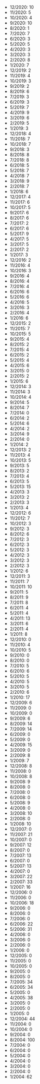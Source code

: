 *  12/2020: 10
*  11/2020: 5
*  10/2020: 4
*  9/2020: 10
*  8/2020: 1
*  7/2020: 7
*  6/2020: 3
*  5/2020: 5
*  4/2020: 3
*  3/2020: 3
*  2/2020: 8
*  1/2020: 7
*  12/2019: 2
*  11/2019: 4
*  10/2019: 3
*  9/2019: 2
*  8/2019: 6
*  7/2019: 3
*  6/2019: 3
*  5/2019: 7
*  4/2019: 9
*  3/2019: 6
*  2/2019: 5
*  1/2019: 3
*  12/2018: 4
*  11/2018: 7
*  10/2018: 7
*  9/2018: 3
*  8/2018: 8
*  7/2018: 8
*  6/2018: 5
*  5/2018: 7
*  4/2018: 7
*  3/2018: 9
*  2/2018: 7
*  1/2018: 6
*  12/2017: 4
*  11/2017: 6
*  10/2017: 5
*  9/2017: 6
*  8/2017: 6
*  7/2017: 2
*  6/2017: 6
*  5/2017: 9
*  4/2017: 5
*  3/2017: 5
*  2/2017: 2
*  1/2017: 3
*  12/2016: 2
*  11/2016: 4
*  10/2016: 3
*  9/2016: 4
*  8/2016: 4
*  7/2016: 4
*  6/2016: 6
*  5/2016: 6
*  4/2016: 5
*  3/2016: 3
*  2/2016: 4
*  1/2016: 6
*  12/2015: 2
*  11/2015: 7
*  10/2015: 5
*  9/2015: 4
*  8/2015: 2
*  7/2015: 4
*  6/2015: 2
*  5/2015: 4
*  4/2015: 6
*  3/2015: 0
*  2/2015: 2
*  1/2015: 6
*  12/2014: 3
*  11/2014: 3
*  10/2014: 4
*  9/2014: 5
*  8/2014: 7
*  7/2014: 0
*  6/2014: 2
*  5/2014: 6
*  4/2014: 2
*  3/2014: 9
*  2/2014: 0
*  1/2014: 2
*  12/2013: 2
*  11/2013: 4
*  10/2013: 5
*  9/2013: 5
*  8/2013: 2
*  7/2013: 4
*  6/2013: 5
*  5/2013: 15
*  4/2013: 3
*  3/2013: 2
*  2/2013: 3
*  1/2013: 4
*  12/2012: 6
*  11/2012: 7
*  10/2012: 3
*  9/2012: 3
*  8/2012: 6
*  7/2012: 3
*  6/2012: 3
*  5/2012: 3
*  4/2012: 3
*  3/2012: 3
*  2/2012: 3
*  1/2012: 6
*  12/2011: 3
*  11/2011: 7
*  10/2011: 10
*  9/2011: 5
*  8/2011: 9
*  7/2011: 8
*  6/2011: 4
*  5/2011: 4
*  4/2011: 13
*  3/2011: 6
*  2/2011: 4
*  1/2011: 8
*  12/2010: 0
*  11/2010: 4
*  10/2010: 5
*  9/2010: 0
*  8/2010: 0
*  7/2010: 5
*  6/2010: 6
*  5/2010: 5
*  4/2010: 5
*  3/2010: 5
*  2/2010: 6
*  1/2010: 17
*  12/2009: 6
*  11/2009: 0
*  10/2009: 0
*  9/2009: 6
*  8/2009: 14
*  7/2009: 14
*  6/2009: 0
*  5/2009: 0
*  4/2009: 15
*  3/2009: 0
*  2/2009: 8
*  1/2009: 7
*  12/2008: 8
*  11/2008: 0
*  10/2008: 8
*  9/2008: 9
*  8/2008: 0
*  7/2008: 0
*  6/2008: 0
*  5/2008: 9
*  4/2008: 0
*  3/2008: 10
*  2/2008: 0
*  1/2008: 10
*  12/2007: 0
*  11/2007: 21
*  10/2007: 0
*  9/2007: 12
*  8/2007: 0
*  7/2007: 13
*  6/2007: 0
*  5/2007: 13
*  4/2007: 0
*  3/2007: 22
*  2/2007: 33
*  1/2007: 16
*  12/2006: 0
*  11/2006: 0
*  10/2006: 18
*  9/2006: 0
*  8/2006: 0
*  7/2006: 0
*  6/2006: 22
*  5/2006: 31
*  4/2006: 0
*  3/2006: 0
*  2/2006: 0
*  1/2006: 0
*  12/2005: 0
*  11/2005: 0
*  10/2005: 0
*  9/2005: 0
*  8/2005: 0
*  7/2005: 34
*  6/2005: 34
*  5/2005: 0
*  4/2005: 38
*  3/2005: 0
*  2/2005: 0
*  1/2005: 0
*  12/2004: 44
*  11/2004: 0
*  10/2004: 0
*  9/2004: 0
*  8/2004: 100
*  7/2004: 0
*  6/2004: 0
*  5/2004: 0
*  4/2004: 0
*  3/2004: 0
*  2/2004: 0
*  1/2004: 62